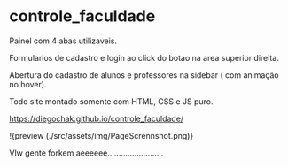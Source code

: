 # controle_faculdade

Painel com 4 abas utilizaveis.

Formularios de cadastro e login ao click do botao na area superior direita.

Abertura do cadastro de alunos e professores na sidebar ( com animação no hover).

Todo site montado somente com HTML, CSS e JS puro.

https://diegochak.github.io/controle_faculdade/

!{preview (./src/assets/img/PageScrennshot.png)}

Vlw gente forkem aeeeeee.........................
